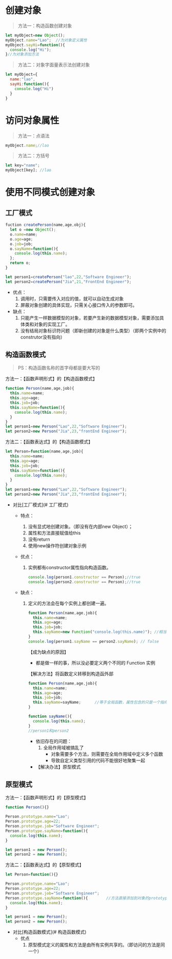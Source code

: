 # 创建对象

> 方法一：构造函数创建对象

````javascript
let myObject=new Object();
myObject.name="Lao";  //为对象定义属性
myObject.sayHi=function(){
  console.log("Hi");
}//为对象添加方法
````

> 方法二：对象字面量表示法创建对象

````javascript
let myObject={
  name:"lao",
  sayHi:function(){
    console.log("Hi")
  }
}
````

# 访问对象属性

> 方法一：点语法

````javascript
myObject.name;//lao
````

> 方法二：方括号

````javascript
let key="name";
myObject[key]; //lao	
````

# 使用不同模式创建对象

## 工厂模式

````javascript
fuction createPerson(name,age,obj){
  let o =new Object();
  o.name=name;
  o.age=age;
  o.job=job;
  o.sayName=function(){
    console.log(this.name);
  };
  return o;
}

let person1=createPerson("lao",22,"Software Engineer");
let person2=createPerson("Jia",21,"FrontEnd Engineer");
````

* 优点：
  1. 调用时，只需要传入对应的值，就可以自动生成对象
  2. 屏蔽对象创建的具体实现，只需关心接口传入的参数即可。
* 缺点：
  1. 只能产生一样数据模型的对象，若要产生新的数据模型对象，需要添加具体类和对象的实现工厂。
  2. 没有结局对象标识符问题（即新创建的对象是什么类型）（即两个实例中的construtor没有指向）

## 构造函数模式

> PS：构造函数名称的首字母都是要大写的

方法一：【函数声明形式】的【构造函数模式】

````javascript
function Person(name,age,job){
  this.name=name;
  this.age=age;
  this.job=job;
  this.sayName=function(){
    console.log(this.name);
  }
}
let person1=new Person("Lao",22,"Software Engineer");
let person2=new Person("Jia",23,"frontEnd Engineer");
````

方法二：【函数表达式】的【构造函数模式】

````javascript
let Person=function(name,age,job){
  this.name=name;
  this.age=age;
  this.job=job;
  this.sayName=function(){
    console.log(this.name);
  }
}
let person1=new Person("Lao",22,"Software Engineer");
let person2=new Person("Jia",23,"frontEnd Engineer");
````

* 对比[工厂模式](# 工厂模式)

  * 特点：
    1. 没有显式地创建对象。（即没有在内部new Object）；
    2. 属性和方法直接赋值给this
    3. 没有return
    4. 使用new操作符创建对象示例

  * 优点：

    1. 实例都有constructor属性指向构造函数。

       ````javascript
       console.log(person1.constructor == Person);//true
       console.log(person2.constructor == Person);//true
       ````

  * 缺点：

    1. 定义的方法会在每个实例上都创建一遍。

       ````javascript
       function Person(name,age,job){
         this.name=name;
         this.age=age;
         this.job=job;
         this.sayName=new Function("console.log(this.name)"); //相当于重新实例了一个方法
       }
       console.log(person1.sayName == person2.sayName); // false
       ````

       【成为缺点的原因】

       * 都是做一样的事，所以没必要定义两个不同的 Function 实例 

       【解决方法】将函数定义转移到构造函外部

       ````javascript
       function Person(name,age,job){
         this.name=name;
         this.age=age;
         this.job=job;
         this.sayName=sayName;		//等于全局函数，属性包含的只是一个指向外部函数的指针。
       }
       
       function sayName(){
         console.log(this.name);
       }
       //person1和person2
       ````

       * 依旧存在的问题：
         1. 全局作用域被搞乱了
            * 对象需要多个方法，则需要在全局作用域中定义多个函数 
            * 导致自定义类型引用的代码不能很好地聚集一起 
       * 【解决办法】原型模式

## 原型模式

方法一：【函数声明形式】的【原型模式】

````javascript
function Person(){}

Person.prototype.name="Lao";
Person.prototype.age=22;
Person.prototype.job="Software Engineer";
Person.prototype.sayName=function(){
  console.log(this.name);
}

let person1 = new Person();
let person2 = new Person();
````

方法二：【函数表达式】的【原型模式】

````javascript
let Person=function(){}

Person.prototype.name="Lao";
Person.prototype.age=22;
Person.prototype.job="Software Engineer";
Person.prototype.sayName=function(){		//方法直接添加到对象的prototype属性上
  console.log(this.name);
}

let person1 = new Person();
let person2 = new Person();
````

* 对比[构造函数模式](# 构造函数模式)
  * 优点
    1. 原型模式定义的属性和方法是由所有实例共享的。（即访问的方法是同一个）